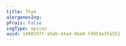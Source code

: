 ```yaml
---
title: Thym
alergenesIng:
pFrais: False
ingType: epices
uuid: 1498297f-a5ab-44a4-9ba8-f4954a35a552
---
```

